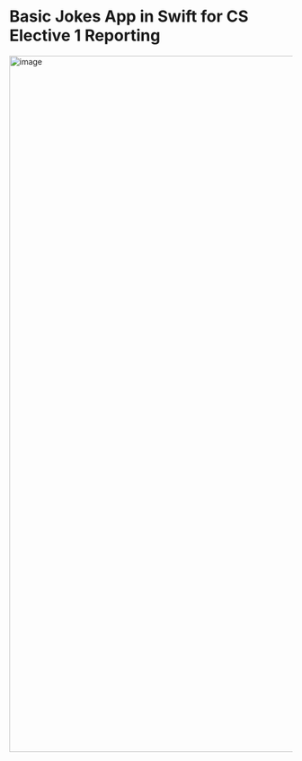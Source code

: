 # Basic Jokes App in Swift for CS Elective 1 Reporting

<img width="1240" alt="image" src="https://github.com/marcusandrev/Jokes-App-Swift-CS-Elective1-Reporting/assets/69349444/52bb225d-9107-4346-8185-9f1e81ad4eae">
